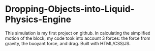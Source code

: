 # Dropping-Objects-into-Liquid-Physics-Engine
This simulation is my first project on github.
In calculating the simplified motion of the block, my code took into account 3 forces: the force from gravity, the buoyant force, and drag. 
Built with HTML/CSS/JS.
